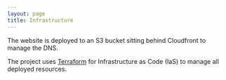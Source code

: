 ```yaml
---
layout: page
title: Infrastructure
---
```


The website is deployed to an S3 bucket sitting behind Cloudfront to manage the DNS.

The project uses [Terraform](./terraform.md) for Infrastructure as Code (IaS) to manage all deployed resources.

